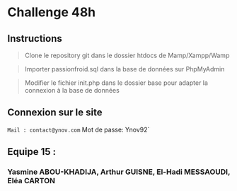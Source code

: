 # Challenge 48h

## Instructions

> Clone le repository git dans le dossier htdocs de Mamp/Xampp/Wamp

> Importer passionfroid.sql dans la base de données sur PhpMyAdmin

> Modifier le fichier init.php dans le dossier base pour adapter la connexion à la base de données

## Connexion sur le site
`Mail : contact@ynov.com`
Mot de passe: Ynov92`

## Equipe 15 :
### Yasmine ABOU-KHADIJA, Arthur GUISNE, El-Hadi MESSAOUDI, Eléa CARTON
